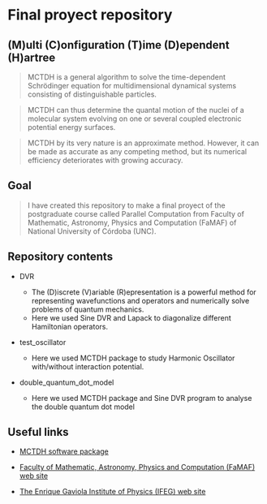 # Final proyect repository

## (M)ulti (C)onfiguration (T)ime (D)ependent (H)artree

> MCTDH is a general algorithm to solve the time-dependent Schrödinger equation for multidimensional dynamical systems consisting of distinguishable particles.

> MCTDH can thus determine the quantal motion of the nuclei of a molecular system evolving on one or several coupled electronic potential energy surfaces.

> MCTDH by its very nature is an approximate method. However, it can be made as accurate as any competing method, but its numerical efficiency deteriorates with growing accuracy.
  
## Goal

> I have created this repository to make a final proyect of the postgraduate course called Parallel Computation
from Faculty of Mathematic, Astronomy, Physics and Computation (FaMAF) of National University of Córdoba (UNC).

## Repository contents

* DVR
  * The (D)iscrete (V)ariable (R)epresentation is a powerful method for representing wavefunctions and operators and numerically solve problems of quantum mechanics.
  * Here we used Sine DVR and Lapack to diagonalize different Hamiltonian operators.

* test_oscillator
  * Here we used MCTDH package to study Harmonic Oscillator with/without interaction potential.

* double_quantum_dot_model
  * Here we used MCTDH package and Sine DVR program to analyse the double quantum dot model

## Useful links

* [MCTDH software package](https://www.pci.uni-heidelberg.de/cms/mctdh.html)

* [Faculty of Mathematic, Astronomy, Physics and Computation (FaMAF) web site](https://www.famaf.unc.edu.ar/)

* [The Enrique Gaviola Institute of Physics (IFEG) web site](http://ifeg.famaf.unc.edu.ar/en/)
